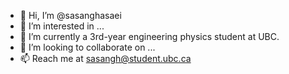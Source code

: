 - 👋 Hi, I’m @sasanghasaei
- 👀 I’m interested in ...
- 🌱 I’m currently a 3rd-year engineering physics student at UBC.
- 💞️ I’m looking to collaborate on ...
- 📫 Reach me at sasangh@student.ubc.ca

<!---
sasanghasaei/sasanghasaei is a ✨ special ✨ repository because its `README.md` (this file) appears on your GitHub profile.
You can click the Preview link to take a look at your changes.
--->
